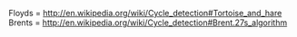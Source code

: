 ﻿Floyds = http://en.wikipedia.org/wiki/Cycle_detection#Tortoise_and_hare
Brents = http://en.wikipedia.org/wiki/Cycle_detection#Brent.27s_algorithm